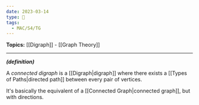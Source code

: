 ```yaml
---
date: 2023-03-14
type: 🧠
tags:
  - MAC/S4/TG
---
```


**Topics:** [[Digraph]] - [[Graph Theory]]

---

_**(definition)**_

A _connected digraph_ is a [[Digraph|digraph]] where there exists a [[Types of Paths|directed path]] between every pair of vertices.

It's basically the equivalent of a [[Connected Graph|connected graph]], but with directions.
